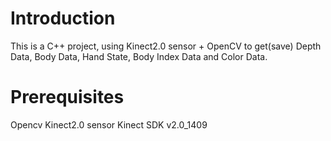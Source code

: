 # Introduction
This is a C++ project, using Kinect2.0 sensor + OpenCV to get(save) Depth Data, Body Data, Hand State, Body Index Data and Color Data.
# Prerequisites
Opencv
Kinect2.0 sensor
Kinect SDK v2.0_1409
